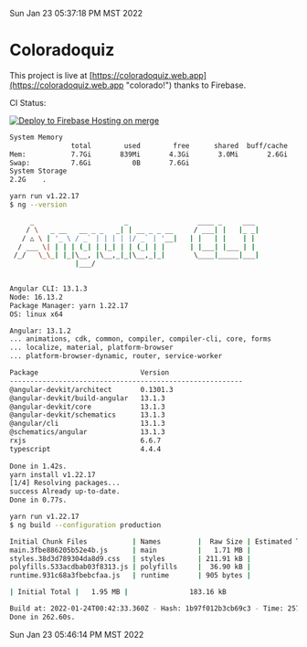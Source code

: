 Sun Jan 23 05:37:18 PM MST 2022

# Coloradoquiz


This project is live at [https://coloradoquiz.web.app](https://coloradoquiz.web.app "colorado!") thanks to Firebase.

CI Status: 

[![Deploy to Firebase Hosting on merge](https://github.com/teamkushal/coloradoquiz/actions/workflows/firebase-hosting-merge.yml/badge.svg)](https://github.com/teamkushal/coloradoquiz/actions/workflows/firebase-hosting-merge.yml)

```bash
System Memory
               total        used        free      shared  buff/cache   available
Mem:           7.7Gi       839Mi       4.3Gi       3.0Mi       2.6Gi       6.5Gi
Swap:          7.6Gi          0B       7.6Gi
System Storage
2.2G	.
```
```bash
yarn run v1.22.17
$ ng --version

     _                      _                 ____ _     ___
    / \   _ __   __ _ _   _| | __ _ _ __     / ___| |   |_ _|
   / △ \ | '_ \ / _` | | | | |/ _` | '__|   | |   | |    | |
  / ___ \| | | | (_| | |_| | | (_| | |      | |___| |___ | |
 /_/   \_\_| |_|\__, |\__,_|_|\__,_|_|       \____|_____|___|
                |___/
    

Angular CLI: 13.1.3
Node: 16.13.2
Package Manager: yarn 1.22.17
OS: linux x64

Angular: 13.1.2
... animations, cdk, common, compiler, compiler-cli, core, forms
... localize, material, platform-browser
... platform-browser-dynamic, router, service-worker

Package                         Version
---------------------------------------------------------
@angular-devkit/architect       0.1301.3
@angular-devkit/build-angular   13.1.3
@angular-devkit/core            13.1.3
@angular-devkit/schematics      13.1.3
@angular/cli                    13.1.3
@schematics/angular             13.1.3
rxjs                            6.6.7
typescript                      4.4.4
    
Done in 1.42s.
yarn install v1.22.17
[1/4] Resolving packages...
success Already up-to-date.
Done in 0.77s.
```
```bash
yarn run v1.22.17
$ ng build --configuration production

Initial Chunk Files           | Names         |  Raw Size | Estimated Transfer Size
main.3fbe886205b52e4b.js      | main          |   1.71 MB |               158.48 kB
styles.38d3d789304da8d9.css   | styles        | 211.91 kB |                12.46 kB
polyfills.533acdbab03f8313.js | polyfills     |  36.90 kB |                11.72 kB
runtime.931c68a3fbebcfaa.js   | runtime       | 905 bytes |               520 bytes

| Initial Total |   1.95 MB |               183.16 kB

Build at: 2022-01-24T00:42:33.360Z - Hash: 1b97f012b3cb69c3 - Time: 257553ms
Done in 262.60s.
```
Sun Jan 23 05:46:14 PM MST 2022
